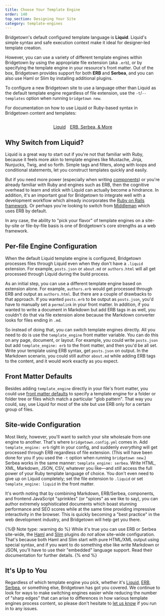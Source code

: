 ```yaml
---
title: Choose Your Template Engine
order: 140
top_section: Designing Your Site
category: template-engines
---
```


Bridgetown's default configured template language is **Liquid**. Liquid's simple syntax and safe execution context make it ideal for designer-led template creation.

However, you can use a variety of different template engines within Bridgetown by using the appropriate file extension (aka `.erb`), or by specifying the template engine in your resource's front matter. Out of the box, Bridgetown provides support for both **ERB** and **Serbea**, and you can also use Haml or Slim by installing additional plugins.

To configure a new Bridgetown site to use a language other than Liquid as the default template engine regardless of file extension, use the `-t`/`--templates` option when running `bridgetown new`.

For documentation on how to use Liquid or Ruby-based syntax in Bridgetown content and templates:

<p style="margin-top:2em; display:flex; gap:1em; justify-content:center">
  <a href="/docs/template-engines/liquid">
    <sl-button variant="primary" outline>
      Liquid
      <sl-icon slot="suffix" library="remixicon" name="arrows/arrow-right-s-fill"></sl-icon>
    </sl-button>
  </a>
  <a href="/docs/template-engines/erb-and-beyond">
    <sl-button variant="primary" outline>
      ERB, Serbea, & More
      <sl-icon slot="suffix" library="remixicon" name="arrows/arrow-right-s-fill"></sl-icon>
    </sl-button>
  </a>
</p>

## Why Switch from Liquid?

Liquid is a great way to start out if you're not that familiar with Ruby, because it feels more akin to template engines like Mustache, Jinja, Nunjucks, Twig, and so forth. Simple tags and filters, along with loops and conditional statements, let you construct templates quickly and easily.

But if you need more power (especially when writing [components](/docs/components)) or you're already familiar with Ruby and engines such as ERB, then the cognitive overhead to learn and stick with Liquid can actually become a hindrance. In addition, it's an important goal for Bridgetown to integrate well with a development workflow which already incorporates the [Ruby on Rails framework](https://rubyonrails.org). Or perhaps you're looking to switch from [Middleman](https://middlemanapp.com) which uses ERB by default.

In any case, the ability to "pick your flavor" of template engines on a site-by-site or file-by-file basis is one of Bridgetown's core strengths as a web framework.

## Per-file Engine Configuration

When the default Liquid template engine is configured, Bridgetown processes files through Liquid even when they don't have a `.liquid` extension. For example, `posts.json` or `about.md` or `authors.html` will all get processed through Liquid during the build process.

As an initial step, you can use a different template engine based on extension alone. For example, `authors.erb` would get processed through ERB and output as `authors.html`. But there are a couple of drawbacks to that approach. If you wanted `posts.erb` to be output as `posts.json`, you'd have to manually set a `permalink` in your front matter. In addition, if you wanted to write a document in Markdown but add ERB tags in as well, you couldn't do that via file extension alone because the Markdown converter looks for files ending in `.md`.

So instead of doing that, you can switch template engines directly. All you need to do is use the `template_engine` front matter variable. You can do this on any page, document, or layout. For example, you could write `posts.json` but add `template_engine: erb` to the front matter, and then you'd be all set. Write your template using ERB syntax, get `posts.json` on output. In the Markdown scenario, you could still author `about.md` while adding ERB tags to the content, and it would work exactly as you expect.

## Front Matter Defaults

Besides adding `template_engine` directly in your file's front matter, you could use [front matter defaults](/docs/content/front-matter-defaults) to specify a template engine for a folder or folder tree or files which match a particular "glob pattern". That way you could, say, use Liquid for most of the site but use ERB only for a certain group of files.

## Site-wide Configuration

Most likely, however, you'll want to switch your site wholesale from one engine to another. That's where `bridgetown.config.yml` comes in. Add `template_engine: erb` right in your config, and suddenly *everything* will get processed through ERB regardless of file extension. (This will have been done for you if you used the `-t` option when running `bridgetown new`.) Serbea works in the same manner: `template_engine: serbea`. Write HTML, XML, Markdown, JSON, CSV, whatever you like—and _still_ access the full power of your Ruby template language of choice. You don't even need to give up on Liquid completely; set the file extension to `.liquid` or set `template_engine: liquid` in the front matter.

It's worth noting that by combining Markdown, ERB/Serbea, components, and frontend JavaScript "sprinkles" (or "spices" as we like to say), you can author extremely sophisticated documents which boast stunning performance and SEO scores while at the same time providing impressive interactivity in the browser. This is quickly becoming a "best practice" in the web development industry, and Bridgetown will help get you there.

{%@ Note type: :warning do %}
  While it's true you can use ERB or Serbea site-wide, the [Haml](https://github.com/bridgetownrb/bridgetown-haml) and [Slim](https://github.com/bridgetownrb/bridgetown-slim) plugins do _not_ allow site-wide configuration. That's because both Haml and Slim start with pure HTML/XML output using special syntax, and if you want to do something else like write Markdown or JSON, you'll have to use their "embedded" language support. Read their documentation for further details.
{% end %}

## It's Up to You

Regardless of which template engine you pick, whether it's [Liquid](/docs/template-engines/liquid), [ERB, Serbea](/docs/template-engines/erb-and-beyond), or something else, Bridgetown has got you covered. We continue to look for ways to make switching engines easier while reducing the number of "sharp edges" that can arise to differences in how various template engines process content, so please don't hesitate to [let us know](/community) if you run in to any issues.
